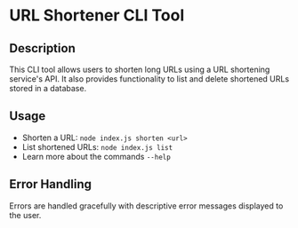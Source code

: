 # URL Shortener CLI Tool

## Description

This CLI tool allows users to shorten long URLs using a URL shortening service's API. It also provides functionality to list and delete shortened URLs stored in a database.

## Usage

- Shorten a URL: `node index.js shorten <url>`
- List shortened URLs: `node index.js list`
- Learn more about the commands `--help`

## Error Handling

Errors are handled gracefully with descriptive error messages displayed to the user.
